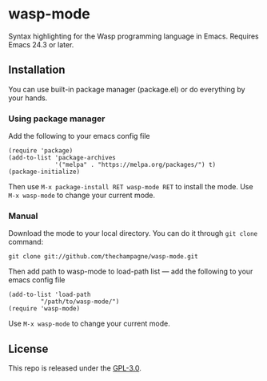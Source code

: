 # wasp-mode

Syntax highlighting for the Wasp programming language in Emacs. Requires Emacs 24.3 or later.

## Installation

You can use built-in package manager (package.el) or do everything by your hands.

### Using package manager

Add the following to your emacs config file

```elisp
(require 'package)
(add-to-list 'package-archives
             '("melpa" . "https://melpa.org/packages/") t)
(package-initialize)
```

Then use `M-x package-install RET wasp-mode RET` to install the mode.
Use `M-x wasp-mode` to change your current mode.

### Manual

Download the mode to your local directory. You can do it through `git clone` command:

```
git clone git://github.com/thechampagne/wasp-mode.git
```

Then add path to wasp-mode to load-path list — add the following to your emacs config file

```elisp
(add-to-list 'load-path
	     "/path/to/wasp-mode/")
(require 'wasp-mode)
```

Use `M-x wasp-mode` to change your current mode.

## License

This repo is released under the [GPL-3.0](https://github.com/thechampagne/wasp-mode/blob/main/LICENSE).
